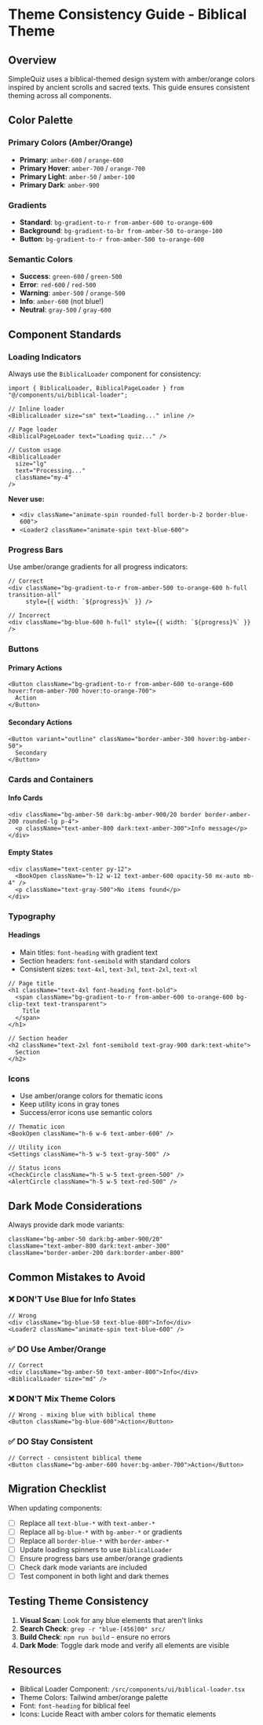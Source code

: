 # Theme Consistency Guide - Biblical Theme

## Overview
SimpleQuiz uses a biblical-themed design system with amber/orange colors inspired by ancient scrolls and sacred texts. This guide ensures consistent theming across all components.

## Color Palette

### Primary Colors (Amber/Orange)
- **Primary**: `amber-600` / `orange-600`
- **Primary Hover**: `amber-700` / `orange-700`
- **Primary Light**: `amber-50` / `amber-100`
- **Primary Dark**: `amber-900`

### Gradients
- **Standard**: `bg-gradient-to-r from-amber-600 to-orange-600`
- **Background**: `bg-gradient-to-br from-amber-50 to-orange-100`
- **Button**: `bg-gradient-to-r from-amber-500 to-orange-600`

### Semantic Colors
- **Success**: `green-600` / `green-500`
- **Error**: `red-600` / `red-500`
- **Warning**: `amber-500` / `orange-500`
- **Info**: `amber-600` (not blue!)
- **Neutral**: `gray-500` / `gray-600`

## Component Standards

### Loading Indicators
Always use the `BiblicalLoader` component for consistency:

```tsx
import { BiblicalLoader, BiblicalPageLoader } from "@/components/ui/biblical-loader";

// Inline loader
<BiblicalLoader size="sm" text="Loading..." inline />

// Page loader
<BiblicalPageLoader text="Loading quiz..." />

// Custom usage
<BiblicalLoader 
  size="lg" 
  text="Processing..." 
  className="my-4" 
/>
```

**Never use:**
- `<div className="animate-spin rounded-full border-b-2 border-blue-600">`
- `<Loader2 className="animate-spin text-blue-600">`

### Progress Bars
Use amber/orange gradients for all progress indicators:

```tsx
// Correct
<div className="bg-gradient-to-r from-amber-500 to-orange-600 h-full transition-all" 
     style={{ width: `${progress}%` }} />

// Incorrect
<div className="bg-blue-600 h-full" style={{ width: `${progress}%` }} />
```

### Buttons

#### Primary Actions
```tsx
<Button className="bg-gradient-to-r from-amber-600 to-orange-600 hover:from-amber-700 hover:to-orange-700">
  Action
</Button>
```

#### Secondary Actions
```tsx
<Button variant="outline" className="border-amber-300 hover:bg-amber-50">
  Secondary
</Button>
```

### Cards and Containers

#### Info Cards
```tsx
<div className="bg-amber-50 dark:bg-amber-900/20 border border-amber-200 rounded-lg p-4">
  <p className="text-amber-800 dark:text-amber-300">Info message</p>
</div>
```

#### Empty States
```tsx
<div className="text-center py-12">
  <BookOpen className="h-12 w-12 text-amber-600 opacity-50 mx-auto mb-4" />
  <p className="text-gray-500">No items found</p>
</div>
```

### Typography

#### Headings
- Main titles: `font-heading` with gradient text
- Section headers: `font-semibold` with standard colors
- Consistent sizes: `text-4xl`, `text-3xl`, `text-2xl`, `text-xl`

```tsx
// Page title
<h1 className="text-4xl font-heading font-bold">
  <span className="bg-gradient-to-r from-amber-600 to-orange-600 bg-clip-text text-transparent">
    Title
  </span>
</h1>

// Section header
<h2 className="text-2xl font-semibold text-gray-900 dark:text-white">
  Section
</h2>
```

### Icons
- Use amber/orange colors for thematic icons
- Keep utility icons in gray tones
- Success/error icons use semantic colors

```tsx
// Thematic icon
<BookOpen className="h-6 w-6 text-amber-600" />

// Utility icon
<Settings className="h-5 w-5 text-gray-500" />

// Status icons
<CheckCircle className="h-5 w-5 text-green-500" />
<AlertCircle className="h-5 w-5 text-red-500" />
```

## Dark Mode Considerations

Always provide dark mode variants:
```tsx
className="bg-amber-50 dark:bg-amber-900/20"
className="text-amber-800 dark:text-amber-300"
className="border-amber-200 dark:border-amber-800"
```

## Common Mistakes to Avoid

### ❌ DON'T Use Blue for Info States
```tsx
// Wrong
<div className="bg-blue-50 text-blue-800">Info</div>
<Loader2 className="animate-spin text-blue-600" />
```

### ✅ DO Use Amber/Orange
```tsx
// Correct
<div className="bg-amber-50 text-amber-800">Info</div>
<BiblicalLoader size="md" />
```

### ❌ DON'T Mix Theme Colors
```tsx
// Wrong - mixing blue with biblical theme
<Button className="bg-blue-600">Action</Button>
```

### ✅ DO Stay Consistent
```tsx
// Correct - consistent biblical theme
<Button className="bg-amber-600 hover:bg-amber-700">Action</Button>
```

## Migration Checklist

When updating components:
- [ ] Replace all `text-blue-*` with `text-amber-*`
- [ ] Replace all `bg-blue-*` with `bg-amber-*` or gradients
- [ ] Replace all `border-blue-*` with `border-amber-*`
- [ ] Update loading spinners to use `BiblicalLoader`
- [ ] Ensure progress bars use amber/orange gradients
- [ ] Check dark mode variants are included
- [ ] Test component in both light and dark themes

## Testing Theme Consistency

1. **Visual Scan**: Look for any blue elements that aren't links
2. **Search Check**: `grep -r "blue-[456]00" src/`
3. **Build Check**: `npm run build` - ensure no errors
4. **Dark Mode**: Toggle dark mode and verify all elements are visible

## Resources

- Biblical Loader Component: `/src/components/ui/biblical-loader.tsx`
- Theme Colors: Tailwind amber/orange palette
- Font: `font-heading` for biblical feel
- Icons: Lucide React with amber colors for thematic elements